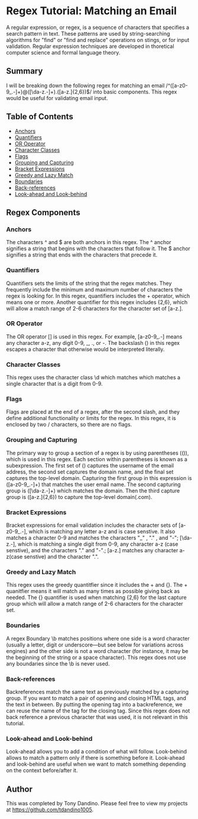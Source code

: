 # Regex Tutorial: Matching an Email

A regular expression, or regex, is a sequence of characters that specifies a search pattern in text. These patterns are used by string-searching algorithms for "find" or "find and replace" operations on stings, or for input validation. Regular expression techniques are developed in thoretical computer science and formal language theory.

## Summary

I will be breaking down the following regex for matching an email
/^([a-z0-9_\.-]+)@([\da-z\.-]+)\.([a-z\.]{2,6})$/ into basic components. This regex would be useful for validating email input.

## Table of Contents

- [Anchors](#anchors)
- [Quantifiers](#quantifiers)
- [OR Operator](#or-operator)
- [Character Classes](#character-classes)
- [Flags](#flags)
- [Grouping and Capturing](#grouping-and-capturing)
- [Bracket Expressions](#bracket-expressions)
- [Greedy and Lazy Match](#greedy-and-lazy-match)
- [Boundaries](#boundaries)
- [Back-references](#back-references)
- [Look-ahead and Look-behind](#look-ahead-and-look-behind)

## Regex Components

### Anchors

The characters ^ and $ are both anchors in this regex. The ^ anchor signifies a string that begins with the characters that follow it. The $ anchor signifies a string that ends with the characters that precede it.

### Quantifiers

Quantifiers sets the limits of the string that the regex matches. They frequently include the minimum and maximum number of characters the regex is looking for. In this regex, quantifiers includes the + operator, which means one or more. Another quantifier for this regex includes {2,6}, which will allow a match range of 2-6 characters for the character set of [a-z\.].


### OR Operator

The OR operator [] is used in this regex. For example, [a-z0-9_\.-] means any character a-z, any digit 0-9, _, ., or -. The backslash (\) in this regex escapes a character that otherwise would be interpreted literally.

### Character Classes

This regex uses the character class \d which matches which matches a single character that is a digit from 0-9. 

### Flags

Flags are placed at the end of a regex, after the second slash, and they define additional functionality or limits for the regex. In this regex, it is enclosed by two / characters, so there are no flags.

### Grouping and Capturing

The primary way to group a section of a regex is by using parentheses (()), which is used in this regex. Each section within parentheses is known as a subexpression. The first set of () captures the username of the email address, the second set captures the domain name, and the final set captures the top-level domain. Capturing the first group in this expression is ([a-z0-9_\.-]+) that matches the user email name. The second capturing group is ([\da-z\.-]+) which matches the domain. Then the third capture group is ([a-z\.]{2,6}) to capture the top-level domain(.com).

### Bracket Expressions

Bracket expressions for email validation includes the character sets of [a-z0-9_\.-], which is matching any letter a-z and is case senstive. It also matches a character 0-9 and matches the characters "_" , "." , and "-"; [\da-z\.-], which is matching a single digit from 0-9, any character a-z (case senstive), and the characters "." and "-".; [a-z\.] matches any character a-z(case senstive) and the character ".".

### Greedy and Lazy Match

This regex uses the greedy quantitfier since it includes the + and {}. The + quanitfier means it will match as many times as possible giving back as needed. The {} quantifier is used when matching {2,6} for the last capture group which will allow a match range of 2-6 characters for the character set.

### Boundaries

A regex Boundary \b matches positions where one side is a word character (usually a letter, digit or underscore—but see below for variations across engines) and the other side is not a word character (for instance, it may be the beginning of the string or a space character). This regex does not use any boundaries since the \b is never used.

### Back-references

Backreferences match the same text as previously matched by a capturing group. If you want to match a pair of opening and closing HTML tags, and the text in between. By putting the opening tag into a backreference, we can reuse the name of the tag for the closing tag. Since this regex does not back reference a previous character that was used, it is not relevant in this tutorial.

### Look-ahead and Look-behind

Look-ahead allows you to add a condition of what will follow. Look-behind allows to match a pattern only if there is something before it. Look-ahead and look-behind are useful when we want to match something depending on the context before/after it.

## Author

This was completed by Tony Dandino. Please feel free to view my projects at https://github.com/tdandino1005.
